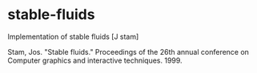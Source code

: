 # stable-fluids
Implementation of stable fluids [J stam]

Stam, Jos. "Stable fluids." Proceedings of the 26th annual conference on Computer graphics and interactive techniques. 1999.
